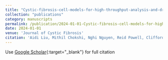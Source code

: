 ```yaml
---
title: "Cystic-fibrosis-cell-models-for-high-throughput-analysis-and-drug-screening"
collection: "publications"
category: manuscripts
permalink: /publication/2024-01-01-Cystic-fibrosis-cell-models-for-high-throughput-analysis-and-drug-screening
date: 2024-01-01
venue: 'Journal of Cystic Fibrosis'
citation: 'Aidi Liu, Mithil Chokshi, Nghi Nguyen, Reid Powell, Clifford Stephan, Gang Bao. &quot;Cystic-fibrosis-cell-models-for-high-throughput-analysis-and-drug-screening.&quot; Journal of Cystic Fibrosis, 2024.'
---
```


Use [Google Scholar](https://scholar.google.com/scholar?q=Cystic+fibrosis+cell+models+for+high+throughput+analysis+and+drug+screening){:target="_blank"} for full citation